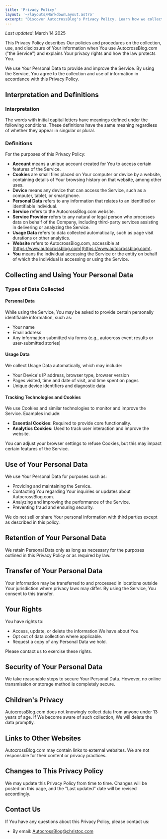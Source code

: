 ```yaml
---
title: 'Privacy Policy'
layout: '~/layouts/MarkdownLayout.astro'
excerpt: "Discover AutocrossBlog's Privacy Policy. Learn how we collect, use, and protect your data, ensuring transparency and security for your online experience."
---
```


_Last updated_: March 14 2025

This Privacy Policy describes Our policies and procedures on the collection, use, and disclosure of Your information when You use AutocrossBlog.com ("the Service") and explains Your privacy rights and how the law protects You.

We use Your Personal Data to provide and improve the Service. By using the Service, You agree to the collection and use of information in accordance with this Privacy Policy.

## Interpretation and Definitions

### Interpretation

The words with initial capital letters have meanings defined under the following conditions. These definitions have the same meaning regardless of whether they appear in singular or plural.

### Definitions

For the purposes of this Privacy Policy:

- **Account** means a unique account created for You to access certain features of the Service.
- **Cookies** are small files placed on Your computer or device by a website, containing details of Your browsing history on that website, among other uses.
- **Device** means any device that can access the Service, such as a computer, tablet, or smartphone.
- **Personal Data** refers to any information that relates to an identified or identifiable individual.
- **Service** refers to the AutocrossBlog.com website.
- **Service Provider** refers to any natural or legal person who processes data on behalf of the Company, including third-party services assisting in delivering or analyzing the Service.
- **Usage Data** refers to data collected automatically, such as page visit durations or other analytics.
- **Website** refers to AutocrossBlog.com, accessible at [https://www.autocrossblog.com](https://www.autocrossblog.com).
- **You** means the individual accessing the Service or the entity on behalf of which the individual is accessing or using the Service.

## Collecting and Using Your Personal Data

### Types of Data Collected

#### Personal Data

While using the Service, You may be asked to provide certain personally identifiable information, such as:

- Your name
- Email address
- Any information submitted via forms (e.g., autocross event results or user-submitted stories)

#### Usage Data

We collect Usage Data automatically, which may include:

- Your Device's IP address, browser type, browser version
- Pages visited, time and date of visit, and time spent on pages
- Unique device identifiers and diagnostic data

#### Tracking Technologies and Cookies

We use Cookies and similar technologies to monitor and improve the Service. Examples include:

- **Essential Cookies:** Required to provide core functionality.
- **Analytics Cookies:** Used to track user interaction and improve the website.

You can adjust your browser settings to refuse Cookies, but this may impact certain features of the Service.

## Use of Your Personal Data

We use Your Personal Data for purposes such as:

- Providing and maintaining the Service.
- Contacting You regarding Your inquiries or updates about AutocrossBlog.com.
- Analyzing and improving the performance of the Service.
- Preventing fraud and ensuring security.

We do not sell or share Your personal information with third parties except as described in this policy.

## Retention of Your Personal Data

We retain Personal Data only as long as necessary for the purposes outlined in this Privacy Policy or as required by law.

## Transfer of Your Personal Data

Your information may be transferred to and processed in locations outside Your jurisdiction where privacy laws may differ. By using the Service, You consent to this transfer.

## Your Rights

You have rights to:

- Access, update, or delete the information We have about You.
- Opt out of data collection where applicable.
- Request a copy of any Personal Data we hold.

Please contact us to exercise these rights.

## Security of Your Personal Data

We take reasonable steps to secure Your Personal Data. However, no online transmission or storage method is completely secure.

## Children's Privacy

AutocrossBlog.com does not knowingly collect data from anyone under 13 years of age. If We become aware of such collection, We will delete the data promptly.

## Links to Other Websites

AutocrossBlog.com may contain links to external websites. We are not responsible for their content or privacy practices.

## Changes to This Privacy Policy

We may update this Privacy Policy from time to time. Changes will be posted on this page, and the "Last updated" date will be revised accordingly.

## Contact Us

If You have any questions about this Privacy Policy, please contact us:

- By email: AutocrossBlog@christoc.com
